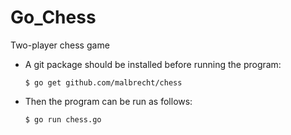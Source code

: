 # Go_Chess
Two-player chess game
- A git package should be installed before running the program:
  ```
  $ go get github.com/malbrecht/chess
  
- Then the program can be run as follows:
  ```
  $ go run chess.go
  ```
  

